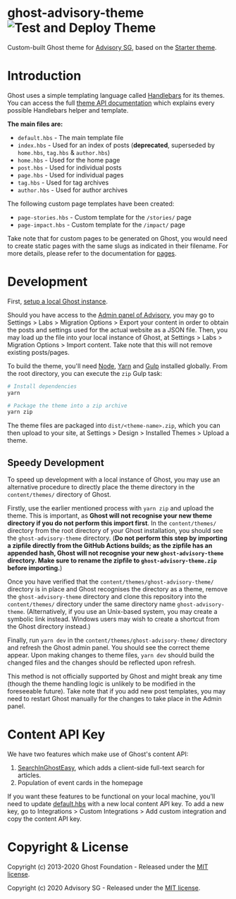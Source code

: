 # ghost-advisory-theme ![Test and Deploy Theme](https://github.com/AdvisorySG/ghost-advisory-theme/workflows/Build%20and%20Deploy%20Theme/badge.svg)

Custom-built Ghost theme for [Advisory SG](https://advisory.sg), based on the [Starter theme](https://github.com/TryGhost/Starter).

# Introduction

Ghost uses a simple templating language called [Handlebars](http://handlebarsjs.com/) for its themes. You can access the full [theme API documentation](https://themes.ghost.org) which explains every possible Handlebars helper and template.

**The main files are:**

-   `default.hbs` - The main template file
-   `index.hbs` - Used for an index of posts (**deprecated**, superseded by `home.hbs`, `tag.hbs` & `author.hbs`)
-   `home.hbs` - Used for the home page
-   `post.hbs` - Used for individual posts
-   `page.hbs` - Used for individual pages
-   `tag.hbs` - Used for tag archives
-   `author.hbs` - Used for author archives

The following custom page templates have been created:

-   `page-stories.hbs` - Custom template for the `/stories/` page
-   `page-impact.hbs` - Custom template for the `/impact/` page

Take note that for custom pages to be generated on Ghost, you would need to create static pages with the same slugs as indicated in their filename. For more details, please refer to the documentation for [pages](https://ghost.org/docs/api/v3/handlebars-themes/context/page/).

# Development

First, [setup a local Ghost instance](https://ghost.org/docs/install/local/).

Should you have access to the [Admin panel of Advisory](https://beta.advisory.sg/ghost/), you may go to Settings > Labs > Migration Options > Export your content in order to obtain the posts and settings used for the actual website as a JSON file. Then, you may load up the file into your local instance of Ghost, at Settings > Labs > Migration Options > Import content. Take note that this will not remove existing posts/pages.

To build the theme, you'll need [Node](https://nodejs.org/), [Yarn](https://yarnpkg.com/) and [Gulp](https://gulpjs.com) installed globally. From the root directory, you can execute the `zip` Gulp task:

```bash
# Install dependencies
yarn

# Package the theme into a zip archive
yarn zip
```

The theme files are packaged into `dist/<theme-name>.zip`, which you can then upload to your site, at Settings > Design > Installed Themes > Upload a theme.

## Speedy Development

To speed up development with a local instance of Ghost, you may use an alternative procedure to directly place the theme directory in the `content/themes/` directory of Ghost.

Firstly, use the earlier mentioned process with `yarn zip` and upload the theme. This is important, as **Ghost will not recognise your new theme directory if you do not perform this import first**. In the `content/themes/` directory from the root directory of your Ghost installation, you should see the `ghost-advisory-theme` directory. (**Do not perform this step by importing a zipfile directly from the GitHub Actions builds; as the zipfile has an appended hash, Ghost will not recognise your new `ghost-advisory-theme` directory. Make sure to rename the zipfile to `ghost-advisory-theme.zip` before importing.**)

Once you have verified that the `content/themes/ghost-advisory-theme/` directory is in place and Ghost recognises the directory as a theme, remove the `ghost-advisory-theme` directory and clone this repository into the `content/themes/` directory under the same directory name `ghost-advisory-theme`. (Alternatively, if you use an Unix-based system, you may create a symbolic link instead. Windows users may wish to create a shortcut from the Ghost directory instead.)

Finally, run `yarn dev` in the `content/themes/ghost-advisory-theme/` directory and refresh the Ghost admin panel. You should see the correct theme appear. Upon making changes to theme files, `yarn dev` should build the changed files and the changes should be reflected upon refresh.

This method is not officially supported by Ghost and might break any time (though the theme handling logic is unlikely to be modified in the foreseeable future). Take note that if you add new post templates, you may need to restart Ghost manually for the changes to take place in the Admin panel.

# Content API Key

We have two features which make use of Ghost's content API:

1. [SearchInGhostEasy](https://github.com/gmfmi/searchinghost-easy), which adds a client-side full-text search for articles.
1. Population of event cards in the homepage

If you want these features to be functional on your local machine, you'll need to update [default.hbs](./default.hbs) with a new local content API key. To add a new key, go to Integrations > Custom Integrations > Add custom integration and copy the content API key.

# Copyright & License

Copyright (c) 2013-2020 Ghost Foundation - Released under the [MIT license](LICENSE).

Copyright (c) 2020 Advisory SG - Released under the [MIT license](LICENSE).

